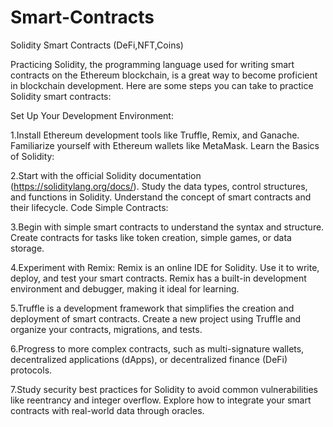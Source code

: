 # Smart-Contracts
Solidity Smart Contracts (DeFi,NFT,Coins)

Practicing Solidity, the programming language used for writing smart contracts on the Ethereum blockchain, is a great way to become proficient in blockchain development. Here are some steps you can take to practice Solidity smart contracts:

Set Up Your Development Environment:

1.Install Ethereum development tools like Truffle, Remix, and Ganache.
  Familiarize yourself with Ethereum wallets like MetaMask.
  Learn the Basics of Solidity:

2.Start with the official Solidity documentation (https://soliditylang.org/docs/).
  Study the data types, control structures, and functions in Solidity.
  Understand the concept of smart contracts and their lifecycle.
  Code Simple Contracts:

3.Begin with simple smart contracts to understand the syntax and structure.
  Create contracts for tasks like token creation, simple games, or data storage.


4.Experiment with Remix:
  Remix is an online IDE for Solidity. Use it to write, deploy, and test your smart contracts.
  Remix has a built-in development environment and debugger, making it ideal for learning.


5.Truffle is a development framework that simplifies the creation and deployment of smart contracts.
  Create a new project using Truffle and organize your contracts, migrations, and tests.

6.Progress to more complex contracts, such as multi-signature wallets, decentralized applications (dApps), or decentralized finance (DeFi) protocols.

7.Study security best practices for Solidity to avoid common vulnerabilities like reentrancy and integer overflow.
  Explore how to integrate your smart contracts with real-world data through oracles.
